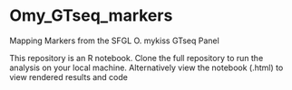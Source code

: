 # Omy_GTseq_markers

Mapping Markers from the SFGL O. mykiss GTseq Panel

This repository is an R notebook. Clone the full repository to run the analysis on your local machine. Alternatively view the notebook (.html) to view rendered results and code
